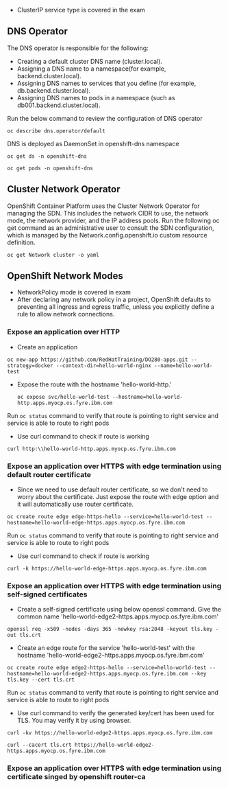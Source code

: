 * ClusterIP service type is covered in the exam

## DNS Operator
The DNS operator is responsible for the following:
- Creating a default cluster DNS name (cluster.local).
- Assigning a DNS name to a namespace(for example, backend.cluster.local).
- Assigning DNS names to services that you define (for example, db.backend.cluster.local).
- Assigning DNS names to pods in a namespace (such as db001.backend.cluster.local).

Run the below command to review the configuration of DNS operator

`oc describe dns.operator/default`

DNS is deployed as DaemonSet in openshift-dns namespace

`oc get ds -n openshift-dns`

`oc get pods -n openshift-dns`

## Cluster Network Operator
OpenShift Container Platform uses the Cluster Network Operator for managing the SDN. This includes the network CIDR to use, the network mode, the network provider, and the IP address pools.
Run the following oc get command as an administrative user to consult the SDN configuration, which is managed by the Network.config.openshift.io custom resource definition.

`oc get Network cluster -o yaml`

## OpenShift Network Modes
- NetworkPolicy mode is covered in exam
- After declaring any network policy in a project, OpenShift defaults to preventing all ingress and egress traffic, unless you explicitly define a rule to allow network connections.

### Expose an application over HTTP
* Create an application

`oc new-app https://github.com/RedHatTraining/DO280-apps.git --strategy=docker --context-dir=hello-world-nginx --name=hello-world-test`

* Expose the route with the hostname 'hello-world-http.<ocp-subdomain>' 
  
  `oc expose svc/hello-world-test --hostname=hello-world-http.apps.myocp.os.fyre.ibm.com`
  
 Run `oc status` command to verify that route is pointing to right service and service is able to route to right pods
 
 * Use curl command to check if route is working
 
 `curl http:\\hello-world-http.apps.myocp.os.fyre.ibm.com`
 
 ### Expose an application over HTTPS with edge termination using default router certificate
 * Since we need to use default router certificate, so we don't need to worry about the certificate. Just expose the route with edge option and it will automatically use router certificate.
 
 `oc create route edge edge-https-hello --service=hello-world-test --hostname=hello-world-edge-https.apps.myocp.os.fyre.ibm.com`
 
 Run `oc status` command to verify that route is pointing to right service and service is able to route to right pods
 
 * Use curl command to check if route is working
 
 `curl -k https://hello-world-edge-https.apps.myocp.os.fyre.ibm.com`
 
 
 ### Expose an application over HTTPS with edge termination using self-signed certificates
 * Create a self-signed certificate using below openssl command. Give the common name 'hello-world-edge2-https.apps.myocp.os.fyre.ibm.com'
 
 `openssl req -x509 -nodes -days 365 -newkey rsa:2048 -keyout tls.key -out tls.crt`
 
 * Create an edge route for the service 'hello-world-test' with the hostname 'hello-world-edge2-https.apps.myocp.os.fyre.ibm.com'
 
 `oc create route edge edge2-https-hello --service=hello-world-test --hostname=hello-world-edge2-https.apps.myocp.os.fyre.ibm.com --key tls.key --cert tls.crt`
 
 Run `oc status` command to verify that route is pointing to right service and service is able to route to right pods
 
 * Use curl command to verify the generated key/cert has been used for TLS. You may verify it by using browser.
 
 `curl -kv https://hello-world-edge2-https.apps.myocp.os.fyre.ibm.com`
 
 `curl --cacert tls.crt https://hello-world-edge2-https.apps.myocp.os.fyre.ibm.com`
 
 ### Expose an application over HTTPS with edge termination using certificate singed by openshift router-ca
 
 
 
  
